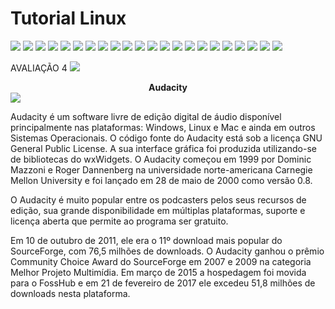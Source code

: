 # Tutorial Linux

<img src="Slide1.JPG">
<img src="Slide2.JPG">
<img src="Slide3.JPG">
<img src="Slide4.JPG">
<img src="Slide5.JPG">
<img src="Slide6.JPG">
<img src="Slide7.JPG">
<img src="Slide8.JPG">
<img src="Slide9.JPG">
<img src="Slide10.JPG">
<img src="Slide11.JPG">
<img src="Slide12.JPG">
<img src="Slide13.JPG">
<img src="Slide14.JPG">
<img src="Slide15.JPG">
<img src="Slide16.JPG">
<img src="Slide17.JPG">
<img src="Slide18.JPG">
<img src="Slide19.JPG">
<img src="Slide20.JPG">
<img src="Slide21.JPG">
<img src="Slide22.JPG">

AVALIAÇÃO 4
<img src="flstudio.png">


<center><b>Audacity</b></center>

<img src="audacity.jpg">

Audacity é um software livre de edição digital de áudio disponível principalmente nas plataformas: Windows, Linux e Mac e ainda em outros Sistemas Operacionais. O código fonte do Audacity está sob a licença GNU General Public License. A sua interface gráfica foi produzida utilizando-se de bibliotecas do wxWidgets. O Audacity começou em 1999 por Dominic Mazzoni e Roger Dannenberg na universidade norte-americana Carnegie Mellon University e foi lançado em 28 de maio de 2000 como versão 0.8.

O Audacity é muito popular entre os podcasters pelos seus recursos de edição, sua grande disponibilidade em múltiplas plataformas, suporte e licença aberta que permite ao programa ser gratuito.

Em 10 de outubro de 2011, ele era o 11º download mais popular do SourceForge, com 76,5 milhões de downloads. O Audacity ganhou o prêmio Community Choice Award do SourceForge em 2007 e 2009 na categoria Melhor Projeto Multimídia. Em março de 2015 a hospedagem foi movida para o FossHub e em 21 de fevereiro de 2017 ele excedeu 51,8 milhões de downloads nesta plataforma.

